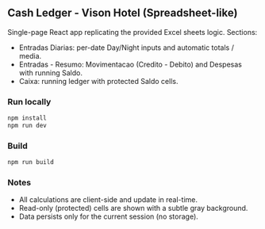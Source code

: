 ## Cash Ledger - Vison Hotel (Spreadsheet-like)

Single-page React app replicating the provided Excel sheets logic. Sections:

- Entradas Diarias: per-date Day/Night inputs and automatic totals / media.
- Entradas - Resumo: Movimentacao (Credito - Debito) and Despesas with running Saldo.
- Caixa: running ledger with protected Saldo cells.

### Run locally

```bash
npm install
npm run dev
```

### Build

```bash
npm run build
```

### Notes
- All calculations are client-side and update in real-time.
- Read-only (protected) cells are shown with a subtle gray background.
- Data persists only for the current session (no storage).
